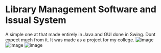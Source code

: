 # Library Management Software and Issual System

A simple one at that made entirely in Java and GUI done in Swing. Dont expect much from it. It was made as a project for my college.
![image](https://github.com/redisitic/LibraryManagementSystem/assets/66195447/1ac7aa60-ef94-492c-92fb-ac567efb3444)
![image](https://github.com/redisitic/LibraryManagementSystem/assets/66195447/84afb6a9-23f8-4eac-8600-260ea763d9e4)
![image](https://github.com/redisitic/LibraryManagementSystem/assets/66195447/ec4d2828-2cd8-4ffa-9383-2cb5e7ff8f9f)
